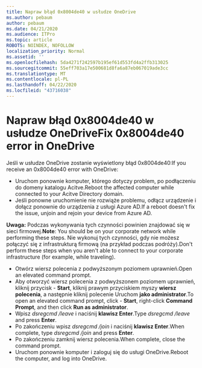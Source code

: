 ```yaml
---
title: Napraw błąd 0x8004de40 w usłudze OneDrive
ms.author: pebaum
author: pebaum
ms.date: 04/21/2020
ms.audience: ITPro
ms.topic: article
ROBOTS: NOINDEX, NOFOLLOW
localization_priority: Normal
ms.assetid: ''
ms.openlocfilehash: 5da4271f242597b195ef61d553fd4a2ffb313025
ms.sourcegitcommit: 55eff703a17e500681d8fa6a87eb067019ade3cc
ms.translationtype: MT
ms.contentlocale: pl-PL
ms.lasthandoff: 04/22/2020
ms.locfileid: "43716038"
---
```

# <a name="fix-0x8004de40-error-in-onedrive"></a><span data-ttu-id="6fce5-102">Napraw błąd 0x8004de40 w usłudze OneDrive</span><span class="sxs-lookup"><span data-stu-id="6fce5-102">Fix 0x8004de40 error in OneDrive</span></span>

<span data-ttu-id="6fce5-103">Jeśli w usłudze OneDrive zostanie wyświetlony błąd 0x8004de40:</span><span class="sxs-lookup"><span data-stu-id="6fce5-103">If you receive an 0x8004de40 error with OneDrive:</span></span>

- <span data-ttu-id="6fce5-104">Uruchom ponownie komputer, którego dotyczy problem, po podłączeniu do domeny katalogu Acitve.</span><span class="sxs-lookup"><span data-stu-id="6fce5-104">Reboot the affected computer while connected to your Acitve Directory domain.</span></span>
- <span data-ttu-id="6fce5-105">Jeśli ponowne uruchomienie nie rozwiąże problemu, odłącz urządzenie i dołącz ponownie do urządzenia z usługi Azure AD.</span><span class="sxs-lookup"><span data-stu-id="6fce5-105">If a reboot doesn't fix the issue, unjoin and rejoin your device from Azure AD.</span></span> 

<span data-ttu-id="6fce5-106">**Uwaga:** Podczas wykonywania tych czynności powinien znajdować się w sieci firmowej.</span><span class="sxs-lookup"><span data-stu-id="6fce5-106">**Note**: You should be on your corporate network while performing these steps.</span></span> <span data-ttu-id="6fce5-107">Nie wykonuj tych czynności, gdy nie możesz połączyć się z infrastrukturą firmową (na przykład podczas podróży).</span><span class="sxs-lookup"><span data-stu-id="6fce5-107">Don't perform these steps when you aren't able to connect to your corporate infrastructure (for example, while traveling).</span></span> 

- <span data-ttu-id="6fce5-108">Otwórz wiersz polecenia z podwyższonym poziomem uprawnień.</span><span class="sxs-lookup"><span data-stu-id="6fce5-108">Open an elevated command prompt.</span></span> 
- <span data-ttu-id="6fce5-109">Aby otworzyć wiersz polecenia z podwyższonem poziomem uprawnień, kliknij przycisk - **Start**, kliknij prawym przyciskiem myszy **wiersz polecenia**, a następnie kliknij polecenie Uruchom **jako administrator**.</span><span class="sxs-lookup"><span data-stu-id="6fce5-109">To open an elevated command prompt, click - **Start**, right-click **Command Prompt**, and then click **Run as administrator**.</span></span>
- <span data-ttu-id="6fce5-110">Wpisz *dsregcmd /leave* i naciśnij **klawisz Enter**.</span><span class="sxs-lookup"><span data-stu-id="6fce5-110">Type *dsregcmd /leave* and press **Enter**.</span></span>
- <span data-ttu-id="6fce5-111">Po zakończeniu wpisz *dsregcmd /join* i naciśnij **klawisz Enter**.</span><span class="sxs-lookup"><span data-stu-id="6fce5-111">When complete, type *dsregcmd /join* and press **Enter**.</span></span>
- <span data-ttu-id="6fce5-112">Po zakończeniu zamknij wiersz polecenia.</span><span class="sxs-lookup"><span data-stu-id="6fce5-112">When complete, close the command prompt.</span></span>
- <span data-ttu-id="6fce5-113">Uruchom ponownie komputer i zaloguj się do usługi OneDrive.</span><span class="sxs-lookup"><span data-stu-id="6fce5-113">Reboot the computer, and log into OneDrive.</span></span>